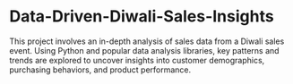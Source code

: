 # Data-Driven-Diwali-Sales-Insights
This project involves an in-depth analysis of sales data from a Diwali sales event. Using Python and popular data analysis libraries, key patterns and trends are explored to uncover insights into customer demographics, purchasing behaviors, and product performance.
